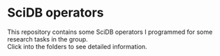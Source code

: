 # SciDB operators
This repository contains some SciDB operators I programmed for some research tasks in the group.  
Click into the folders to see detailed information.